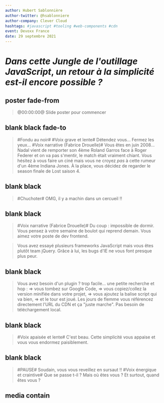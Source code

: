 ```yaml
---
author: Hubert Sablonnière
author-twitter: @hsablonniere
author-company: Clever Cloud
hashtags: #javascript #tooling #web-components #cdn
event: Devoxx France
date: 29 septembre 2021
---
```


<script type="module" src="https://components.clever-cloud.com/load.js?version=7.1.0&lang=en&components=cc-input-text"></script>

# _Dans cette_ *Jungle de  l'outillage JavaScript*, _un retour à la simplicité est-il encore possible ?_

## poster fade-from
> @00:00:00@
> Slide poster pour commencer

## blank black fade-to
> #Fondu au noir#
> #Voix grave et lente#
> Détendez vous...
> Fermez les yeux...
> #Voix narrative (Fabrice Drouelle)#
> Vous êtes en juin 2008...
> Nadal vient de remporter son 4ème Roland Garros face à Roger Federer et on va pas s'mentir, le match était vraiment chiant.
> Vous hésitez à vous faire un ciné mais vous ne croyez *pas* à cette rumeur d'un 4ème Indiana Jones.
> À la place, vous décidez de regarder le season finale de Lost saison 4.

## blank black
> #Chuchoter#
> OMG, il y a machin dans un cercueil !!

## blank black 
> #Voix narrative (Fabrice Drouelle)#
> Du coup : impossible de dormir.
> Vous pensez à votre semaine de boulot qui reprend demain.
> Vous aimez votre poste de dev frontend.
<!-- > Vous aimez votre poste de dev frontend mais, -->
<!-- > #Voix grave, lente et rassurante# -->
<!-- https://www.w3counter.com/globalstats.php?year=2008&month=6 -->
<!-- > vous pestez souvent contre IE 6 et 7, et leurs 63% de part de marché. -->
<!-- > Le plus souvent, vous bosser avec Firefox et son légendaire add-on : Firebug. -->
<!-- > Ils ont quand même réussi à monter à 30 pourcents chez Mozilla. -->
<!-- > Pendant ce temps là, Safari et Opera se partage les miettes avec quelques pourcents chacun. -->
<!-- Dojo 2005, Prototype 2005, Mootools 2007 -->
<!-- https://jquery.org/history/ -->
<!-- > On en est à la version 1.2.6 (mai 2008). -->
<!-- > Côté framework JavaScript, vous avez testé Mootools et Prototype mais depuis quelques temps, vous êtes plutôt team jQuery. -->
> Vous avez essayé plusieurs frameworks JavaScript mais vous êtes plutôt team jQuery.
> Grâce à lui, les bugs d'IE ne vous font presque plus peur.

## blank black
> Vous avez besoin d'un plugin ? trop facile...
> une petite recherche et hop :
> => vous tombez sur Google Code,
> => vous copiez/collez la version minifiée dans votre projet,
> => vous ajoutez la balise script qui va bien,
> => et le tour est joué.
> Les jours de flemme vous référencez directement l'URL du CDN et ça "juste marche".
> Pas besoin de téléchargement local.

## blank black
> #Voix apaisée et lente#
> C'est beau.
> Cette simplicité vous appaise et vous vous endormez paisiblement.

## blank black
> #PAUSE#
> Soudain, vous vous reveillez en sursaut !!
> #Voix énergique et craintive#
> Que se passe t-il ?
> Mais où êtes vous ?
> Et surtout, quand êtes vous ?

## media contain
<!-- music predator ?? https://www.youtube.com/watch?v=oXnAxydhZ8M -->
<audio src="src/music/horn.ogg">
<img src="src/img/calendar-2021.jpg">
> #Voix grave et diabolique#
> Vous venez de débarquer en 2021 où le chaos s'est installé :

## media
<img src="src/img/nadal.jpg">
> #Voix rapide#
> Nadal a perdu 4 fois Roland Garros.

## media
<img src="src/img/lost-02.jpg">
> La fin de Lost était nulle.

## media
<img src="src/img/indiana-02.webp">
> Il y a des rumeurs d'un 5ème Indiana Jones pour 2022
> #Voix Costello Lopez#
> n'im-por-te quoi là.
> #Voix rapide#
> Et pour coroner le tout, depuis qu'un mec a...

<!-- ## todo
brexit
> Le Royaume Uni est sorti de l'UE. -->

<!-- ## todo
comparatif fusées
> On continue à dérégler le climat mais pendant ce temps là, on a des milliardaires qui font un concours de "fusée". -->

## media
<img src="src/img/pangolin.jpg">
> ...bouffé un pangolin à l'autre bout de la planète,

## media
<img src="src/img/antenna.jpg">
> on a tous la 5G et on voit...

## media
<img src="src/img/qrcode.jpg">
> ...des QR code partout.
> #Pause#
> Ouais je sais, c'est dingue mais vous pouvez me croire, j'ai fait mes propres recherches.
> #Clin d'oeil#
> Côté dev frontend, le monde est devenu fou :

<!-- ## todo
Chrome 63%
> Google a sorti un navigateur et domine le marché avec 63%. -->

<!-- ## todo
Microsoft Edge
> Microsoft a abandonné IE pour créer Edge, un navigateur basé sur celui de Google. -->

<!-- ## todo
iPhone = SMIC => Safari 18%
> Apple impose le moteur de Safari sur tous ses iMachins, du coup, ils sont montés à 18% (ah oui, l'iPhone coûte un SMIC maintenant). -->

<!-- ## todo
Firefox 5%
> En pendant ce temps là, notre petit panda roux adoré est tombé sous la barre des 5%.
> C'est tellement triste, mais attends il y a pire : -->

## media white
<img src="src/img/rip-jquery.svg">
> #Voix sidérée#
> jQuery c'est devenu has been, genre has been de ouf.
> Maintenant, le framework à la mode,

## media
<img src="src/img/party-react.png">
> c'est React et tout le monde fait des Single Page Application.
> Du coup, fini la simplicité de l'ère jQuery.
> Noooooonnnn... maintenant, pour ajouter une dépendance et l'utiliser...

## image-grid
<img src="src/img/logo-closure.svg">
<img src="src/img/logo-nodejs.svg">
<img src="src/img/logo-npm.svg">
<img src="src/img/logo-browserify.svg">
<img src="src/img/logo-bower.svg">
<img src="src/img/logo-brunch.svg">
<img src="src/img/logo-grunt.svg">
<img src="src/img/logo-gulp.svg">
<img src="src/img/logo-broccoli.svg">
<img src="src/img/logo-webpack.svg">
<img src="src/img/logo-traceur.svg">
<img src="src/img/logo-typescript.svg">
<img src="src/img/logo-babel.svg">
<img src="src/img/logo-terser.svg">
<img src="src/img/logo-rollup.svg">
<img src="src/img/logo-parcel.svg">
<img src="src/img/logo-swc.svg">
<img src="src/img/logo-esbuild.svg">
<img src="src/img/logo-snowpack.svg">
<img src="src/img/logo-vitejs.svg">
<img src="src/img/logo-rome.svg">
> ...il te faut Node.js, npm, un task runner, un bundler, un transpiler, un minifier...
<!-- , un linter, un formatter... -->
> En vrai, faut un bac+17 pour s'y r'trouver dans tous ces outils JavaScript.
> #Ralentir#
> C'est devenu la jungle et j'crois vraiment qu'le moment est venu de faire le point sur la question.

## poster
> @00:02:30@
> #Voix normale et heureuse#
> Bonjour à *toutes* et à tous !
> J'm'appelle Hubert Sablonnière,
> J'suis développeur Web chez *Clever Cloud* et aujourd'hui, j'ai envie de vous parler de jungle et d'outils JavaScript.
> #Pause#
> On va d'abord revenir sur certains concepts et termes inventés _ou_ popularisés par ces outils.
> D'ailleurs, on va se concentrer sur l'ajout de dépendances et le build, sinon on en a pour la s'maine.
> Ensuite, on verra au travers d'un retour d'expérience, si c'est possible de revenir à un système plus simple...
> comment... ?
> et qu'est ce que ça implique ?
> #Pause#
> Allez, c'est parti, on commence tout de suite par un...

<!--
Cette section sert à expliquer des termes.
Il s'agit de techniques et fonctionnalités proposées par les outils de build/bundler/transpiler...
L'idée est de (ré)expliquer leur fonctionnement et leur but/utilité finale.
En soit, c'est une information intéressante.
De plus, ça resservira dans la deuxième partie.
-->
## section
Guide de survie
> @00:03:10@
> ...petit guide de termes à connaitre pour survivre en milieu outils JavaScript.
> Dans les années 2000, quand on voulait améliorer les performances d'une page Web qui charge du JS, on faisait appel à la...

<!-- Pour chaque terme, on va le mettre en contexte et énoncer ce qui a amené le besoin d'une telle fonctionnalité -->
<!-- terme animé -->
<!-- terme + schema (progressif) : L'IDÉE => on explique ce que ça fait -->
<!-- terme + impact en text : LE BUT => on explique à quoi ça sert -->
<!-- terme + logos : on explique qui a amené le concept et quand -->

## definition animation
Minification
> ...minification.

## definition
Minification
<img src="/src/img/definition-minification-01.svg">
> *L'IDÉE :* on prend un fichier JS,

## definition
Minification
<img src="/src/img/definition-minification-02.svg">
> on enlève les espaces, les commentaires... bref,
> tout ce qu'on peut pour que ça continue à fonctionner pareil,
> mais avec moins de code.
> #Pause#
> C'est une sorte de compression avec perte de données.

## definition logo
Minification
<img src="/src/img/sign-limit-code.svg">
> *LE BUT :* reduire la quantité de code que le navigateur va : charger, parser et exécuter.

## definition
Minification
* Moins de code
* _(charger + parser + exécuter)_
> #Pause#
> C'est pas nouveau du tout hein.

<!-- https://www.fusioncharts.com/blog/5-excellent-javascript-minification-tools-to-improve-your-code-performance/ -->
## definition
Minification (regex)
* 2001: JSMin <img src="">
* 2004: Packer <img src="">
> Les moins jeunes se souviendront des précurseurs basés sur des regexs.
> C'est à partir de 2007, qu'on a vu apparaître...

## definition
Minification (parseur)
* 2007: ShrinkSafe <img src="src/img/logo-dojo.svg">
* 2007: YUI<br>compressor <img src="src/img/logo-yui.png">
* 2009: Closure<br>compiler <img src="src/img/logo-closure.svg">
* 2011: Uglify <img>
> ...des outils plus avancés qui parse le code pour le minifier.
> Avant l'arrivée de Node.js en 2009, ces outils étaient souvent codés en Java et utilisaient Rhino comme parseur.
> C'est eux qui on amené...

## definition
Minification
* _"mangling"_ de noms de variable
* &nbsp;
> ...le mangling de noms variables,
> ou encore de...

## definition
Minification
* _"mangling"_ de noms de variable
* élimination de code mort
 <!-- (DCE) -->
> ...l'élimination de code mort.
> Aujourd'hui, les outils modernes...

## definition
Minification
* 2018: Terser (JS) <img src="src/img/logo-terser.svg">
* 2019: swc (Rust) <img src="src/img/logo-swc.svg">
* 2020: esbuild (go) <img src="src/img/logo-esbuild.svg">
> ...sont devenus hyper puissants et rapides, surtout les p'tits nouveaux codés en Rust et en go.
<!-- > D'ailleurs si on prend le jQuery de juin 2008 minifié avec Packer, il fait 54 kilo. -->
<!-- > alors que si on le passe dans terser, il fait 45 kilo. -->

<!-- ## todo
TERSER:
It's not well known, but whitespace removal and symbol mangling accounts for 95% of the size reduction in minified code for most JavaScript - not elaborate code transforms. One can simply disable compress to speed up Terser builds by 3 to 4 times. -->

<!-- curl -s https://code.jquery.com/jquery-1.2.6.min.js | human-size -->
<!-- curl -s https://code.jquery.com/jquery-1.2.6.min.js | terser --compress --mangle | human-size -->
<!-- curl -s https://code.jquery.com/jquery-3.6.0.min.js | human-size -->
<!-- curl -s https://code.jquery.com/jquery-3.6.0.min.js | terser --compress --mangle | human-size -->

## blank white
> Pour des raisons de confort de dev, on a commencé à séparer nos fichiers.
> Tant qu'on les chargeait dans le bon ordre,
> en gros tant qu'on mettait jQuery d'abord et les plugins jQuery ensuite etc, ça se passait bien.
> Du coup, pour pas déteriorer les perfs et l'expérience utilisateur, on a commencé à faire de la...

## definition animation
Concaténation
> ...Concaténation.

## definition
Concaténation
<img src="/src/img/definition-concatenation-01.svg">
> *L'IDÉE :* on prend plusieurs fichiers et...

## definition
Concaténation
<img src="/src/img/definition-concatenation-02.svg">
> ...on les assemble en un seul fichier en respectant l'ordre.

## definition logo
Concaténation
<img src="/src/img/sign-limit-request.svg">
> *LE BUT :* reduire le nombre de requêtes HTTP.
> Avec HTTP 1.1, un navigateur ne peut pas faire + de 6/8 requêtes en parallèle vers le même site.
> Pour automatiser ça, on a commencé à dégainer des...

<!-- ## definition
Concaténation
* Moins de requêtes HTTP -->

## definition
Task runners / Pipeline
* 2011/2012: Brunch <img src="src/img/logo-brunch.svg">
* 2012: Grunt <img src="src/img/logo-grunt.svg">
* 2013: Gulp <img src="src/img/logo-gulp.svg">
* 2014: Broccoli <img src="src/img/logo-broccoli.svg">
> ...task runners et autres outils orientés pipeline.
> J'ai envie de dire, c'était le bon vieux temps, mais je bosse encore sur une app qui utilise grunt donc bon.

## blank white
> Respecter l'ordre des fichiers, c'était un peu fragile du coup,
> on a commencé utiliser des systèmes de modules pour expliciter les dépendances.
<!-- > Le module A a besoin de module B qui lui a besoin de module C. -->
> C'est là qu'on est passé au niveau supérieur de la concaténation...

## definition animation
Bundling
> ...le bundling.

## definition
Bundling
<img src="/src/img/definition-bundling-01.svg">
> *L'IDÉE :* on prend un fichier source, on analyse les dépendances et...

## definition
Bundling
<img src="/src/img/definition-bundling-02.svg">
> ...on les assemble dans le bon ordre, dans un seul fichier (et avec un peu de glue pour que ça continue à fonctionner).
> C'est une sorte de concaténation ++ qui connait le système de modules et qui se base sur le graphe de dépendances.
> Ce graphe se limite pas à JavaScript, certains outils sont capables d'analyser les dépendances entres des fichiers HTML, des CSS, des images, des polices, etc.

## definition logo
Concaténation
<img src="/src/img/sign-limit-request.svg">
> *LE BUT :* toujours réduire le nombre de requêtes HTTP.

<!-- ## definition
Bundling
* Moins de requêtes HTTP -->
<!-- logo cjs/esm https://github.com/wessberg/cjstoesm -->

<!-- https://github.com/google/closure-compiler/blob/7ff6e25843097791416d1544c88dc8711f6be64a/src/com/google/javascript/jscomp/deps/DepsGenerator.java -->
## definition
Bundling (précurseurs)
* 2009: Closure<br>compiler <img src="src/img/logo-closure.svg">
* 2010: Builder<br>(Dojo Toolkit) <img src="src/img/logo-dojo.svg">
* 2010: r.js<br>(requirejs) <img src="src/img/logo-requirejs.svg">
* 2011: Browserify <img src="src/img/logo-browserify.svg">
> Au début on faisait du bundling avec des systèmes de modules customs,
> puis on est passé sur AMD,
> et ensuite une bonne partie de la communauté a opté pour le système CommonJS (polularisé par Node.js).
> C'est avec l'arrivée de...

## definition
Bundling
* 2014: Webpack <img src="src/img/logo-webpack.svg">
* 2015: Rollup <img src="src/img/logo-rollup.svg">
* 2018: Parcel <img src="src/img/logo-parcel.svg">
> ...Webpack et ses amis qu'on a commencé à avoir du support pour les modules ECMAScript.
> Webpack est clairement le plus utilisé mais réputé pour être le plus relou à configurer,
> Rollup est le seul qui sait exporter du format ESM, ECMAScript module,
> et Parcel se vante d'être zéro config.

<!-- TODO peut-être à la fin -->
## media
https://bundlers.tooling.report/
<img src="src/img/screenshot-bundlers-tooling-report.jpg" screenshot-url="https://bundlers.tooling.report/#overview">
> Si vous voulez en savoir plus sur ces outils, les équipes devrel de Google on fait un site comparatif avec des tableaux de qui sait faire quoi.

> Comme pour la minification...

## definition
Bundling (nouvelle génération)
* 2020: esbuild (go) <img src="src/img/logo-esbuild.svg">
* 2020: Spack (Rust) <img src="src/img/logo-swc.svg">
* 2020/2021: Rome (JS/rust) <img src="src/img/logo-rome.svg">
> ...on retrouve les petits nouveaux codés en go ou en Rust et qui envoient du lourd au niveau perfs.

## media top
<img src="src/img/screenshot-esbuild.jpg" screenshot-url="https://esbuild.github.io/">
> Quand je dis lourd, c'est du très lourd.
> C'est un benchmark hein, mais esbuild est 100 fois plus rapide pour minifier et bundler.
<!-- > C'est tellement performant qu'on a vu arriver l'année dernière... -->

<!-- TODO cette partie, ça va pas -->
<!-- ## definition
Serveurs de dev
* 2020: WDS <img src="src/img/logo-modernweb.svg">
* 01/2020: Snowpack <img src="src/img/logo-snowpack.svg">
* 04/2020: Vite <img src="src/img/logo-vitejs.svg">
> Des outils qui utilisent esbuild sous le capot pour proposer une expérience de dev ultra performante,
> et Rollup pour le build de prod un peu plus complexe. -->

## blank white
> Quand la concurrence des outils c'est intensifié (surtout avec l'arrivée de Rollup),
> on a vu apparaitre des nouvelles techniques lié au bundling comme...

## definition animation
Scope hoisting
> ...le scope hoisting.
> *L'IDÉE :* simplifier la glue et l'isolation qui est nécessaire autour de chaque module dans le bundle final.

## definition
Scope hoisting
```js
// lib.js
export function add (a, b) {
  return a + b;
}
```
```js invisible
// index.js
import { add } from './lib.js';
console.log(add(1, 2));
console.log(add(2, 3));
```
> Si j'ai un fichier lib avec une fonction add

## definition
Scope hoisting
```js
// lib.js
export function add (a, b) {
  return a + b;
}
```
```js
// index.js
import { add } from './lib.js';
console.log(add(1, 2));
console.log(add(2, 3));
```
> et un fichier index qui l'importe pour l'utiliser.
> Ça fait 2 modules.

## definition
Scope hoisting
```js small
// bundle.js - Webpack 4 SANS import hoisting
!function(e){var t={};function n(r){if(t[r])return t[r].exports;var o=t[r]={i:r,l:!1,exports:{}};return e[r].call(o.exports,o,o.exports,n),o.l=!0,o.exports}n.m=e,n.c=t,n.d=function(e,t,r){n.o(e,t)||Object.defineProperty(e,t,{enumerable:!0,get:r})},n.r=function(e){"undefined"!=typeof Symbol&&Symbol.toStringTag&&Object.defineProperty(e,Symbol.toStringTag,{value:"Module"}),Object.defineProperty(e,"__esModule",{value:!0})},n.t=function(e,t){if(1&t&&(e=n(e)),8&t)return e;if(4&t&&"object"==typeof e&&e&&e.__esModule)return e;var r=Object.create(null);if(n.r(r),Object.defineProperty(r,"default",{enumerable:!0,value:e}),2&t&&"string"!=typeof e)for(var o in e)n.d(r,o,function(t){return e[t]}.bind(null,o));return r},n.n=function(e){var t=e&&e.__esModule?function(){return e.default}:function(){return e};return n.d(t,"a",t),t},n.o=function(e,t){return Object.prototype.hasOwnProperty.call(e,t)},n.p="",n(n.s=1)}([
  // lib.js
  function(e,t,n){"use strict";function r(e,t){return e+t}n.d(t,"a",(function(){return r}))},
  // index.js
  function(e,t,n){"use strict";n.r(t);var r=n(0);console.log(Object(r.a)(1,2)),console.log(Object(r.a)(2,3))}
]);
```
> Sans import hoisting, Webpack 4 va produire ce genre de truc.
> Une bonne grosse glue au début et ensuite les 2 modules, emballé dans des fonctions.

## definition
Scope hoisting
```js small
// bundle.js - Webpack 4 AVEC import hoisting
!function(e){var t={};function n(r){if(t[r])return t[r].exports;var o=t[r]={i:r,l:!1,exports:{}};return e[r].call(o.exports,o,o.exports,n),o.l=!0,o.exports}n.m=e,n.c=t,n.d=function(e,t,r){n.o(e,t)||Object.defineProperty(e,t,{enumerable:!0,get:r})},n.r=function(e){"undefined"!=typeof Symbol&&Symbol.toStringTag&&Object.defineProperty(e,Symbol.toStringTag,{value:"Module"}),Object.defineProperty(e,"__esModule",{value:!0})},n.t=function(e,t){if(1&t&&(e=n(e)),8&t)return e;if(4&t&&"object"==typeof e&&e&&e.__esModule)return e;var r=Object.create(null);if(n.r(r),Object.defineProperty(r,"default",{enumerable:!0,value:e}),2&t&&"string"!=typeof e)for(var o in e)n.d(r,o,function(t){return e[t]}.bind(null,o));return r},n.n=function(e){var t=e&&e.__esModule?function(){return e.default}:function(){return e};return n.d(t,"a",t),t},n.o=function(e,t){return Object.prototype.hasOwnProperty.call(e,t)},n.p="",n(n.s=0)}([
  
  
  // index.js + lib.js
  function(e,t,n){"use strict";function r(e,t){return e+t}n.r(t),console.log(r(1,2)),console.log(r(2,3))}
]);
```
> Si on active le scope hoisting, on va venir hisser la fonction add dans le même scope que le fichier index.
> Dans cet exemple, ça change pas de ouf avec la glue de Webpack mais...

## definition
Scope hoisting
```js
// bundle.js - Rollup
(function () {
  'use strict';
  function add (a, b) {
    return a + b;
  }
  console.log(add(1, 2));
  console.log(add(2, 3));
})();
```
> Rollup (ou Webpack 5) par exemple sont capables de le faire avec quasi aucun code superflu.

## definition logo
Scope hoisting
<img src="/src/img/sign-limit-code.svg">
> *LE BUT :* reduire à quantité de code que le navigateur doit : charger, parser et exécuter.
> On continue sur les techniques de bundling avec...

## definition animation
Tree shaking
<!-- il faut une vidéo de moi qui secoue un arbre -->
> ...le tree shaking.

## definition
Tree shaking
<img src="/src/img/definition-tree-shaking-01.svg">
> *L'IDÉE :* on prend un fichier source, on analyse ses dépendances et surtout on analyse précisémment ce qu'il importe des dépendances qu'il utilise

## definition
Tree shaking
<img src="/src/img/definition-tree-shaking-02.svg">
> pour ne garder que ces parties là dans le bundle final.

## definition logo
Tree shaking
<img src="/src/img/sign-limit-code.svg">
> *LE BUT :* reduire à quantité de code que le navigateur doit : charger, parser et exécuter.
> Autre technique que je trouve assez cool qui est très liée aux SPA et au routing côté client, c'est...

## definition animation
Code splitting
> ...le code splitting.

## definition
Code splitting
<img src="/src/img/definition-code-splitting-a-00.svg">
> En fait, sans code splitting, quand vous bundle une app, on se retrouver avec tout le code dans un seul bundle.
> *L'IDÉE :* ne plus produire un seule gros bundle avec le code de toute l'application,

## definition
Code splitting
<img src="/src/img/definition-code-splitting-a-01.svg">
> en se servant des imports dynamique pour...

## definition
Code splitting
<img src="/src/img/definition-code-splitting-a-02.svg">
> ...faire plusieurs plus petits fichiers.
> Du coup, on se retrouve avec un point d'entrée qui contient la logique de routage et qui va charger le bon module en fonction de l'URL.

## definition
Code splitting
<img src="/src/img/definition-code-splitting-b.svg">
> Si jamais un module est utilisé par plusieurs pages, il est mis à part dans un "chunk".

<!-- ## definition
Code splitting
* Moins de code au premier chargement
* &nbsp;

## definition
Code splitting
* Moins de code au premier chargement
* Meilleure utilisation du cache -->

## definition logo
Code splitting
<img src="/src/img/sign-limit-code.svg">
> *LE BUT :* reduire à quantité de code que le navigateur doit : charger, parser et exécuter pour afficher une page,

## definition logo
Code splitting
<img src="/src/img/sign-obligation-cache.svg">
> et se reposer sur le cache pour les morceaux qu'il a déjà.
> On termin avec une dernière technique de bundling...

## definition animation
Import hoisting
> ...l'import hoisting.

## definition
Import hoisting
```js
// one.js
export function one () { return 1; }
```
```js invisible
// two.js
import { one } from './one.js';
export function two () { return one() + 2; }
```
```js invisible
// index.js
import { two } from './two.js';
console.log(two());
```
> Si on a un fichier one,

## definition
Import hoisting
```js
// one.js
export function one () { return 1; }
```
```js
// two.js
import { one } from './one.js';
export function two () { return one() + 2; }
```
```js invisible
// index.js
import { two } from './two.js';
console.log(two());
```
> et un fichier two qui import one,

## definition
Import hoisting
```js
// one.js
export function one () { return 1; }
```
```js
// two.js
import { one } from './one.js';
export function two () { return one() + 2; }
```
```js
// index.js
import { two } from './two.js';
console.log(two());
```
> et un fichier principal qui import two.
> Si à la fin du bundling, ces 3 fichiers restes séparés.
> Le navigateur, va charger index, puis two, puis one.

## code
```js
// index.js
import './one.js';
import { two } from './two.js';
console.log(two());
```
> *L'IDÉE :* c'est de remonter l'import vers one vers le haut.

<!-- ## definition
Import hoisting
* Réduire effet escalier -->

## definition logo
Import hoisting
<img src="/src/img/sign-danger-stairs.svg">
> *LE BUT :* Réduire l'effet escalier et déclencher les requêtes plus tôt.

## blank white
> Dernière technique qui va se baser sur le graphe de dépendances...

## definition animation
Content hashing
> ...le content hashing.

## definition
Content hashing
<img src="/src/img/definition-content-hashing-01.svg">
> *L'IDÉE :* on prend le contenu de chaque fichier,
> On a aussi appelé ça du revving à l'époque de grunt/gulp.

## definition
Content hashing
<img src="/src/img/definition-content-hashing-02.svg">
> on calcule un hash et on l'ajoute dans le nom du fichier.

## definition
Content hashing
<img src="/src/img/definition-content-hashing-03.svg">
> Si le contenu du fichier change,

## definition
Content hashing
<img src="/src/img/definition-content-hashing-04.svg">
> Le nom du fichier change.

<!-- ## definition
Content hashing
* Meilleure utilisation du cache
* &nbsp;

## definition
Content hashing
* Meilleure utilisation du cache
* _(navigateur, proxy, CDN...)_ -->

## definition logo
Content hashing
<img src="/src/img/sign-obligation-cache.svg">
> *LE BUT :* Pousser les caches à considérer les fichiers comme immutables
> Si un navigateur ou un proxy cache voit passer un fichier, il peut théoriquement que tel nom correspondra toujours à tel contenu.
> Ici on vient améliorer l'expérience des visites répétées.

## blank white
> Il reste 2 points que je veux évoquer qui contrairement à ce qu'on a vu depuis le début n'ont pas vraiment d'impact sur les perfs de l'utilisateur final.

## definition animation
Module resolution
> ...la résolution de module.

## definition
Module resolution
```js
// "bare import specifier" :
import { createStore } from 'redux';
```
```js invisible
// import relatif :
import { createStore } from '../node_modules/redux/lib/redux.js';
```
> *L'IDÉE :* transformer ce qu'on appelle un `bare import specifier`, un import tout nu avec juste le nom npm,

## definition
Module resolution
```js
// "bare import specifier" :
import { createStore } from 'redux';
```
```js
// import relatif :
import { createStore } from '../node_modules/redux/lib/redux.js';
```
> en un chemin relatif qui pointe vers un vrai fichier.
> *LE BUT :* référencer directement une dépendance sans se soucier de savoir où la trouver.
> Le plus compliqué que ça en a l'air.
> Un navigateur sait faire une requête vers une URL absolue ou relative mais pas vers un simple nom de packet npm.

## definition
Module resolution
* Faciliter la vie des devs

<!-- confort du dev -->
## definition animation
Transpiling

## definition
Transpiling
* Langage (JSX, TS...)
* &nbsp;
> *L'IDÉE :* transformer du code qui n'est pas du JavaScript en JavaScript

## definition
Transpiling
* Langage (JSX, TS...)
* Syntaxes/fonctionnalités JS _"moderne"_
> ou encore transformer du code moderne en code plus ancien.

## definition
Transpiling
* Faciliter la vie des devs
> *LE BUT :* utiliser des langages alternatifs ou des fonctionnalités modernes du languages.

## definition
Transpiling
* 2009: CoffeeScript <img src="src/img/logo-coffeescript.svg">
* 2014: Traceur <img src="src/img/logo-traceur.svg">
* 2014: TypeScript <img src="src/img/logo-typescript.svg">
* 2014: Babel<br>(6-to-5) <img src="src/img/logo-babel.svg">

## definition fade-from
Transpiling (nouvelle génération)
* 2020: esbuild (go) <img src="src/img/logo-esbuild.svg">
* 2020: SWC (Rust) <img src="src/img/logo-swc.svg">
* 2020/2021: Rome (JS/Rust) <img src="src/img/logo-rome.svg">

<!-- recap -->
<!-- ## todo fade-from
* Pour l'utilisateur
  * moins de code
    * minification
    * scope hoisting
    * tree shaking
    * code splitting
  * moins de requêtes
    * concatenation
    * bundling
  * meilleur cache
    * content hashing
    * code splitting
  * moins d'escalier
    * import hoisting
* Pour le développeur
  * transpiling -->

<!-- 
Côté serveur
* Pour l'utilisateur
  * moins de requêtes
  * moins de code
    * compression
  * meilleur cache
    * header de cache
  * moins d'escalier
    * domain sharding
    * HTTP/2 pipelining
    * preload
    * HTTP/2 push
 -->

<!--
Cette section sert à :
* OUI, c'était mieux avant
  * les outils sont trop compliqués
  * les frameworks font gagner du temps mais vérouillent
  * du coup, on s'enferme dans le Node.js+npm+Webpack
  * Quand tu fais des WC, c'est pour tout les devs Web,
  * On peut pas imposer Node.js+npm+Webpack à tout le monde
* NON, c'était PAS mieux avant
  * Ces outils apportent des vraies améliorations de perf pour les utilisateurs
* Ça dépend, est-ce que c'est possible d'avoir les avantages sans les inconvénients ?
  * L'accesibilité et la simplicité de la balise CDN
  * Les performances des outils configurés aux max
-->
## blank black fade-to
> @00:14:00@
> #Pause#
> #Gestes des mains de la tête qui explose#
> J'sais pas vous mais quand j'vois tous ces outils et ces termes, j'ai une p'tite voix d'boomer dans ma tête qui fait :
> #Voix de p'tit vieux#
> Oh bah franchement...

## section
C'était mieux avant
> ...c'était mieux avant.
> #Malaise, voix gênée#
> Euuuuuuh......
> Faut fait attention à la nostalgie, c'est comme l'alcool, ça peut faire dire pas mal de bêtises quand même.
> Du coup, on va tenter de rester sérieux et on va se...

## text
🤔
> ...poser objectivement la question.
> #Pause#
> D'un côté, quand j'vois cette complexité...

## text
👍
<!-- 👍 Oui -->
> ...j'ai envie de répondre oui.
> On ne compte plus les...

## media
<img src="src/img/screenshot-medium-js-fatigue.jpg" screenshot-url="https://medium.com/@ericclemmons/javascript-fatigue-48d4011b6fc4">
> ...articles qui parlent de JavaScript fatigue et qui décrivent souvent la même réalité.
> Il y a beaucoup d'outils et certains font plus ou moins la même chose, du coup...

## text
😕 Choix difficiles
> ...les choix sont difficiles.
> Niveau compatibilité, c'est pas évident de les brancher entre eux, du coup...

## text
🤬 MàJ compliquées
> ...les mises à jour sont compliquées.
> Heureusement,

## definition
* : Angular <img src="src/img/logo-angular.svg">
* : Ember <img src="src/img/logo-ember.svg">
* : React <img src="src/img/logo-react.svg">
* : Svelte <img src="src/img/logo-svelte.svg">
* : Vue <img src="src/img/logo-vue.svg">
> les frameworks JS proposent leur propre ligne de commande ou des générateurs de projets pre-configurés.
> C'est bien hein.
> C'est d'ailleurs pour ça qu'on choisit un framework, pour qu'il fasse des choix à notre place et...

## text
⏱️ Gagner du temps
> ...gagner du temps.
> Par contre, comme avec n'importe quelle couche d'abstraction, on accepte...

## text
🔐 Abandonner le contrôle
> ...d'abandonner le contrôle de la chaîne de build.
> Ça implique...

## text
🔒 Couplage code/outils fort
> un couplage fort entre notre code et les outils.
> À tel point qu'aujourd'hui, plusieurs de ces frameworks ne peuvent pas être utilisés sans la suite d'outils qui va avec.
> (Le premier qui me dit, bah si tu peux faire du React sans JSX)
<!-- > D'ailleurs, si on regarde les dépendances proposées par les communautés respectives de ces frameworks (plugins, composants...), -->
<!-- > la quasi totalité des projets ne proposent qu'une seule méthode d'installation : `npm install` + bundler. -->
<!-- détailler la méthode d'installation -->

## blank white
> Au fur et à mesure des années, je me suis habitué aux règles de cette bulle JavaScript.
> Du coup, quand on a commencé notre bibliothèque de composants chez Clever,
> la solution évidente, c'était :
> "Tu veux utiliser nos composants ?"

## definition
* : Node.js <img src="src/img/logo-nodejs.svg">
* : npm <img src="src/img/logo-npm.svg">
* : Webpack <img src="src/img/logo-webpack.svg">
> Bah t'installe Node.js,
> Tu fais un npm install,
> et après tu te débrouilles avec ton bundler.

## definition
* : Web Components <img src="src/img/logo-webcomponents.svg">
> La détail important, c'est qu'on a fait le choix d'exposer des Web Components.
> Un standard du Web qui permet de dire :

## code
```js
class MyComponent extends HTMLElement {
  // ...
}
```
```js invisible
customElements.define('my-component', MyComponent);
```
```html invisible
<my-component></my-component>
```
> je définis le comportement de mon composant dans une classe,

## code
```js dim
class MyComponent extends HTMLElement {
  // ...
}
```
```js
customElements.define('my-component', MyComponent);
```
```html invisible
<my-component></my-component>
```
> J'associe cette classe à un nom de balise HTML spécifique,

## code
```js dim
class MyComponent extends HTMLElement {
  // ...
}
```
```js dim
customElements.define('my-component', MyComponent);
```
```html
<my-component foo="something">Hello</my-component>
```
> et du coup, mes utilisateurs peuvent l'utiliser comme n'importe quelle autre balise.

<!-- ## definition
* 2016: Chrome <img src="src/img/logo-chrome.svg">
* 2017: Safari <img src="src/img/logo-safari.svg">
* 2018: Firefox <img src="src/img/logo-firefox.svg"> -->
> Ça marche dans tous les navigateurs modernes,
<!-- https://caniuse.com/template -->

<!-- ## definition
* : Angular <img src="src/img/logo-angular.svg">
* : Ember <img src="src/img/logo-ember.svg">
* : React <img src="src/img/logo-react.svg">
* : Svelte <img src="src/img/logo-svelte.svg">
* : Vue <img src="src/img/logo-vue.svg"> -->
> avec tous les frameworks,

<!-- ## media
<img src="src/img/screenshot-custom-elements-everywhere-angular.jpg" screenshot-url="https://custom-elements-everywhere.com/#angular">

## media
<img src="src/img/screenshot-custom-elements-everywhere-vue.jpg" screenshot-url="https://custom-elements-everywhere.com/#vue">

## media
<img src="src/img/screenshot-custom-elements-everywhere-svelte.jpg" screenshot-url="https://custom-elements-everywhere.com/#svelte">

## media
<img src="src/img/screenshot-custom-elements-everywhere-react.jpg" screenshot-url="https://custom-elements-everywhere.com/#react"> -->
> (sauf avec React où il faut ajouter de la glue).

> Ça marche aussi avec des sites statiques écrit en Markdown,
> des sites multi pages codés en Java/PHP/Ruby qui font du templating côté serveur.
<!-- ça marche même dans des slides HTML -->

## text
😍 Web Components partout !
> Bref, ça marche partout quoi.
> Du coup, c'est un peu culotté d'imposer cette...

<!-- ## text
🚽 WC partout ! -->

<!-- ## definition
* : Node.js <img src="src/img/logo-nodejs.svg">
* : npm <img src="src/img/logo-npm.svg">
* : Webpack <img src="src/img/logo-webpack.svg"> -->
> ...taxe "Node.js + npm + bundler" à des professionnels du Web dont le socle ne tourne pas autour de JavaScript.
<!-- > Il n'y a pas que le JavaScript dans la vie. (je répète) -->

## code
```html
<script src="https://code.jquery.com/jquery-1.2.6.min.js"></script>
```
> Donc oui, d'une certaines manière, c'était mieux avant quand on mettait juste une balise vers le CDN de jQuery.
<!-- > C'est d'ailleurs ce que font la majorité des bilbiothèques : moment, charts.js,  -->

## blank white
> De l'autre côté ... quand j'vois les gains de perf qu'apportent tous ces outils, j'ai envie de répondre...

## text
👎
<!-- 👎 Non -->
> ...non, c'était *pas* mieux avant.
<!-- jquery terser -->
> Ma bibliothèque de composants, c'est pas juste un seul fichier.
> Si une personne veut utiliser uniquement le composant `&lt;cc-input-text>`, en français,
> son bundler va appliquer toutes les techniques qu'on a évoqué pour produire le plus petit morceau de code possible et assurer les meilleurs perfs pour l'utilisateur.
> En mode CDN, je fais quoi ?
> J'ignore complètement le contexte dans lequel le composant va être utilisé.
> #Pause#
> Du coup, je vais être obligé de dire :
> "Tiens navigateur, charge moi ce méga fichier JS avec tous les composants, toutes leurs dépendances et toutes les langues. Amuse toi bien !".

## image-grid
<img src="/src/img/sign-limit-code.svg">
<img src="/src/img/sign-limit-request.svg">
<img src="/src/img/sign-obligation-cache.svg">
<img src="/src/img/sign-danger-stairs.svg">
> Les perfs vont être nulles.
> En plus, à chaque nouvelle version qui ajoute un composant, le bundle sera encore plus lourd.

## text
🤷‍♂️ Ça dépend <sup>TM</sup>
> En fait, elle est relou cette question.
> Nous ce qu'on veut savoir, c'est :
> est-ce que c'est possible de retrouver...

## text
🍕 Simplicité
> ...la simplicité du mode balise script vers un CDN,

## text
👨‍🍳 Performances
> mais avec les mêmes performances que si on avait utilisé un bundler et tous ces machins.
> C'est ce qu'on a essayé de faire chez Clever Cloud, petit retour d'expérience

<!--
Cette section sert à présenter ce qu'on a mis en place chez Clever :
* démarche de réflexion, contexte, choix...
* démarche d'analyse et de mesure
* conclusions
* DIY / PnP
-->
## section
> @00:18:30@
Retour à la simplicité...

## media logo
<img src="src/img/logo-clever-cloud.svg">
> contexte clever cloud

## text
🎉 On recrute !!

## media
<img src="src/img/screenshot-clever-components-github.jpg" screenshot-url="https://github.com/CleverCloud/clever-components">
> on a décidé de construite une bibliothèque de composants dans un projet à part
> en OSS sur GitHub
> pour dans un premier temps les utiliser nous dans notre console d'admin
> SPA legacy, jquery, lodash, bacon...
> et avec aussi pour but que nos clients et partenaires puissent les utiliser

## definition
* : JavaScript <img src="src/img/logo-javascript.svg">
* : Lit <img src="src/img/logo-lit.svg">
<!-- * : WDS <img src="src/img/logo-modernweb.svg">
* : Rollup <img src="src/img/logo-rollup.svg"> -->
> Composants codés en JS + Lit (LitElement) pour faire des WC

## media
<img src="src/img/screenshot-cc-storybook.png" browser-url="https://www.clever-cloud.com/doc/clever-components/?path=/story/%F0%9F%8F%A0-home-readme--page">
> On expose et on documente nos composants avec Storybook
> il est dispo publiquement si vous êtes curieux

## media
<img src="src/img/screenshot-cc-storybook-input-text.png" browser-url="https://www.clever-cloud.com/doc/clever-components/?path=/story/%F0%9F%A7%AC-atoms-cc-input-text--clipboard-and-secret">
> composants bas niveau (input text, button...)

## media
<img src="src/img/screenshot-cc-storybook-tile-requests.png" browser-url="https://www.clever-cloud.com/doc/clever-components/?path=/story/%F0%9F%9B%A0-overview-cc-tile-requests--default-story">
> composants métier, plus haut niveau (graph)

## media
<img src="src/img/screenshot-cc-storybook-logsmap.png" browser-url="https://www.clever-cloud.com/doc/clever-components/?path=/story/%F0%9F%9B%A0-maps-cc-logsmap--default-story">
> composants métier, plus haut niveau (la carte peut-être)

## blank white
> Quand on s'est lancé dans cette expérimentation pour mettre à dispo nos composants en mode CDN

## text
🧐 CDN existants ?
> on a regardé ce qui se faisait.
> en fait, j'ai passé bcp temps à dire que tout le monde faisait du Node.js + npm install + bundler
> clairement, dans le monde fermé des aficionados du JS et des SPA, c'est très vrai
> mais dès qu'on regarde des bibliothèques plus grand public :
> moment, leaflet, axios, lodash, d3...
> ils ont tous une doc d'install/usage via CDN
> la grosse différence, c'est que c'est principalement des projets qui se distribuent
> en un seul fichier et qui n'ont pas de dépendances

## media
<img src="src/img/screenshot-cdnjs.png" screenshot-url="https://cdnjs.com/libraries">
<!-- https://github.com/date-fns/date-fns/issues/1780 -->
<!-- https://github.com/cdnjs/packages/blob/master/packages/m/moment.js.json -->
> On va retrouver du CDNJS.
> Pour être sur CDNJS, il faut faire une PR par contre si vous avez pas un build avec un seul fichier, c'est mort.

## text
💾 646 kio (min)
> ts les composants en anglais
> curl -s https://cdn-demo-components.example-foo.com/custom-config-all-bundle-treeshake-english-min-js-html-css-svg/all-bundle.js | human-size

## text
🏋️‍♀️ 646 kio (min)

<!-- ## text
🏋️‍♀️ 185 kio (min+gzip)

## text
🏋️‍♀️ 151 kio (min+brotli) -->

## media
<img src="src/img/screenshot-jsdelivr.jpg" screenshot-url="https://www.jsdelivr.com/">
> JS delivr, c'est pas mal car ils proposent n'importe quel projet dispo sur npm
> minification automatique si nécessaire
> ils gèrent les images
> il gèrent le semver

## media
<img src="src/img/screenshot-jsdelivr-cc-file-list.jpg" screenshot-url="https://cdn.jsdelivr.net/npm/@clevercloud/components@7.2.0/dist/">
> on peut voir les fichiers en mode listing

## media
<img src="src/img/screenshot-jsdelivr-cc-input-text.jpg" screenshot-url="https://cdn.jsdelivr.net/npm/@clevercloud/components@7.2.0/dist/atoms/cc-input-text.js">
> pas de module resolving sur les import 'lit-element'

## media
<img src="src/img/screenshot-jsdelivr-esm-run.jpg" screenshot-url="https://www.jsdelivr.com/esm">
<!-- https://github.com/jsdelivr/jsdelivr/issues/18263 -->

## media
<img src="src/img/screenshot-jsdelivr-cc-input-text-esm.jpg" screenshot-url="https://cdn.jsdelivr.net/npm/@clevercloud/components@7.2.0/dist/atoms/cc-input-text.js/+esm">
> fin 2020 annonce d'un mode ESM
> module resolving
> aucun bundling

## media
<img src="src/img/screenshot-unpkg.jpg" screenshot-url="https://unpkg.com/">
> C'est pas nouveau
> gère les images
> module module ESM avec ?module
> tjs aucun bundling

## media
<img src="src/img/screenshot-jspm.jpg" screenshot-url="https://jspm.org/">
<!-- https://github.com/guybedford -->
> Guy Bedford fait des trucs autour de ça avec jspm
> C'est lui qui est derrière System JS
> C'est d'ailleurs Monsieur modules dans le monde de JS
> ne gère pas les images
> d'ailleurs ici, jspm va essayer de regrouper les fichiers en fonction du "exports" de votre package.json
> pas d'images

## media
<img src="src/img/screenshot-skypack.jpg" screenshot-url="https://www.skypack.dev/">
> auto polyfill

## media
<img src="src/img/screenshot-skypack-cc-components.jpg" screenshot-url="https://www.skypack.dev/view/@clevercloud/components">

## blank white
> mais ça fera pas le bundle comme je veux
> pas évident de tester, il faut republier à chaque fois
> les lib tierces seront tjs à part
> cascade assez lourde
> bcp de redirs
> je vais pas profiter de la minification (template, CSS)
> pas tjs de support d'image :-(

## text
😟 Domaine/origine tiers

## code
```html
<script type="module" src="??"></script>
```
> De plus, je vais pas pouvoir retrouver la simplicité de la mono balise...

## code
```html
<script type="module">                                                            


  
  
  
  
  
  
  
  
  
</script>
```
> un fichier par composant
> setup des langues

## code
```html
<script type="module">
  import * as fr from '@clevercloud/components@7.2.0/dist/translations/translations.fr.js';
  import { addTranslations, setLanguage } from '@clevercloud/components@7.2.0/dist/lib/i18n.js';
  
  
  
  
  
  
  
</script>
```

## code
```html
<script type="module">
  import * as fr from '@clevercloud/components@7.2.0/dist/translations/translations.fr.js';
  import { addTranslations, setLanguage } from '@clevercloud/components@7.2.0/dist/lib/i18n.js';
  
  import '@clevercloud/components@7.2.0/dist/atoms/cc-input-text.js';
  import '@clevercloud/components@7.2.0/dist/atoms/cc-toggle.js';
  import '@clevercloud/components@7.2.0/dist/overview/cc-title-requests.js';
  
  
  
</script>
```

## code
```html
<script type="module">
  import * as fr from '@clevercloud/components@7.2.0/dist/translations/translations.fr.js';
  import { addTranslations, setLanguage } from '@clevercloud/components@7.2.0/dist/lib/i18n.js';
  
  import '@clevercloud/components@7.2.0/dist/atoms/cc-input-text.js';
  import '@clevercloud/components@7.2.0/dist/atoms/cc-toggle.js';
  import '@clevercloud/components@7.2.0/dist/overview/cc-title-requests.js';
  
  addTranslations(fr.lang, fr.translations);
  setLanguage(fr.lang);
</script>
```

## text
😎 Créons notre propre smart CDN

## code
```html
<script src="https://example.com/" type="module"></script>
```
> notre cible

## code
```html
<script src="https://example.com/?components=cc-input-text" type="module"></script>
```

## code
```html
<script src="https://example.com/?components=cc-input-text,cc-toggle" type="module"></script>
```

## code
```html
<script src="https://example.com/?components=cc-input-text,cc-toggle&lang=fr" type="module"></script>
```

## code
```html
<script src="https://example.com/?components=cc-input-text,cc-toggle&lang=fr &version=7" type="module"></script>
```
> Pour ça, on peut faire un petit endpoint dynamique et l'héberger chez nous.
> et pour les fichiers, on peut très bien les mettre sur un...

## definition
* : Rollup <img src="src/img/logo-rollup.svg">

## text
🗃️ Object storage

## media
<img src="src/img/screenshot-cc-site-cellar.jpg" screenshot-url="https://www.clever-cloud.com/en/cellar-s3-hosting">
> ...object storage
> et mettre un CDN devant

## media
<img src="src/img/screenshot-demo-components-example-foo-simple.jpg" screenshot-url="https://demo-components.example-foo.com/custom-config-dedicated-bundle-treeshake-english-min-js-html-css-svg/simple.html">
> on a préparé plusieurs pages types pour faire des tests

## media
<img src="src/img/screenshot-demo-components-example-foo-multiple-one.jpg" screenshot-url="https://demo-components.example-foo.com/custom-config-dedicated-bundle-treeshake-english-min-js-html-css-svg/multiple.html#one">

## media
<img src="src/img/screenshot-demo-components-example-foo-multiple-two.jpg" screenshot-url="https://demo-components.example-foo.com/custom-config-dedicated-bundle-treeshake-english-min-js-html-css-svg/multiple.html#two">

## media
<img src="src/img/screenshot-demo-components-example-foo-multiple-three.jpg" screenshot-url="https://demo-components.example-foo.com/custom-config-dedicated-bundle-treeshake-english-min-js-html-css-svg/multiple.html#three">

## blank white
<!-- expliquer la démarche de test avec les différentes variantes -->
> on s'est dit vu qu'on utilise que des standards,
> on va commencer par mettre nos sources sur un object storage
> on va itérer la dessus et améliorer les perfs
> le seul truc non standard dans notre code source, c'est des bare import specifier

## code
```js
// Cette syntaxe est spécifique à un outil de bundling
import backupSvg from '../assets/backup.svg;
```
```js invisible
// Cette syntaxe fonctionne dans un navigateur sans outil
const backupSvg = new URL('../assets/backup.svg', import.meta.url).href;
```

## code
```js
// Cette syntaxe est spécifique à un outil de bundling
import backupSvg from '../assets/backup.svg;
```
```js
// Cette syntaxe fonctionne dans un navigateur sans outil
const backupSvg = new URL('../assets/backup.svg', import.meta.url).href;
```

## text
⚗️ Tester, mesurer, améliorer...

## media
<img src="src/img/screenshot-web-page-test.jpg" screenshot-url="https://www.webpagetest.org/">

## media contain
<video src="src/videos/wpt-dedicated-vs-split-raw-h1.mp4" controls></video>
> => TODO, j'ai pas le dedicated bundle raw
> => c'est la cata

## definition logo
HTTP/2 (multiplexing)
<img src="/src/img/sign-danger-stairs.svg">

## media contain
<video src="src/videos/wpt-split-raw_h1-h2.mp4" controls></video>
comparaison split raw HTTP 1.1 vs HTTP/2 (multi 3)
> depuis qu'HTTP/2 est sorti
> on parle bcp du multiplexing et du fait qu'on puisse balancer plusieurs requêtes HTTP en même temps sur la même connexion TCP
> on a a même entendu, le bundling et les sprites, c'est terminé
> OK, vérifions
> clairement, ça va pas suffire
> ah, il reste une technique plutôt réglage serveur

## media contain
<img src="src/img/wpt-split_h1-h2.png">

## definition logo
Compression (brotli)
<img src="/src/img/sign-limit-code.svg">

## media contain
<video src="src/videos/wpt-split-raw-h2_none-brotli.mp4" controls></video>
comparaison split raw HTTP/2 none/gzip/brotli (multi 3)
> c'est la compression
> quantité de donnée à charge (mais même quantité à parser et exécuter)

## media contain
<img src="src/img/wpt-split-raw-h2_none-brotli-bytes.png">

## media contain
<img src="src/img/wpt-split-raw-h2_none-brotli-progress.png">

## definition logo
Minification
<img src="/src/img/sign-limit-code.svg">

## media contain
<video src="src/videos/wpt-split-h2-br_raw-min.mp4" controls></video>
> JS
> HTML/CSS dans les templates
> SVG, c'est tjs ça de pris
> quantité de donnée à charge (mais même quantité à parser et exécuter)

## media contain
<img src="src/img/wpt-split-h2-br_raw-min-bytes.png">

## media contain
<img src="src/img/wpt-split-h2-br_raw-min-progress.png">

## definition logo
Tree shaking
<img src="/src/img/sign-limit-code.svg">

## media contain
<img src="src/img/wpt-min_treeshake-bytes.png">

## media contain
<img src="src/img/wpt-min_treeshake-progress.png">
> mouais, ça vire pas grand chose dans notre cas précis car on utilise pas

## media contain
<img src="src/img/wpt-min_treeshake-shim-bytes.png">

## media contain
<img src="src/img/wpt-min_treeshake-shim-progress.png">
> on gagne un peu plus quand on vire nous même moment et un truc de lit

## definition logo
Code splitting
<img src="/src/img/sign-limit-request.svg">

## media contain
<img src="src/img/wpt-code-plitting-requests.png">

## media contain
<img src="src/img/wpt-code-plitting-progress.png">
> en fait on va bundler
> on va même forcer les chunks
> avec ça on commence à être pas mal

## definition logo
Import hoisting
<img src="/src/img/sign-danger-stairs.svg">

## code
```js
// config i18n
import './i18n.js'
// import components
import './component-three.js';
import './component-two.js';
import './component-one.js';
```

## media
<img src="src/img/screenshot-github-cc-components-rollup-manifest.jpg" screenshot-url="https://github.com/CleverCloud/clever-components/blob/master/rollup/rollup-plugin-deps-manifest.js">

## code
```json
{
  "manifestVersion": "1",
  "packageVersion": "7.2.0",
  "files": [
    {}
  ]
}
```

## code
```json
{
  "id": "cc-input-text",
  "path": "cc-input-text-7c6457f7.js",
  "dependencies": [
    "vendor-5e139a4e.js",
    "i18n-446ebe81.js",
    "default-theme-fead272a.js",
    "assets/clipboard-bf8d5491.svg",
    "..."
  ],
  "sources": [
    "src/atoms/cc-input-text.js"
  ]
},
```

## code
```json
{
  "id": "",
  "path": "vendor-5e139a4e.js",
  "dependencies": [],
  "sources": [
    "node_modules/lit-html/lib/part.js",
    "node_modules/lit-element/lit-element.js",
    "...",
    "src/lib/events.js",
    "src/styles/skeleton.js",
    "src/styles/waiting.js"
  ]
},
```

## media contain
<img src="src/img/wpt-import-hoisting-0-1-2-progress.png">
> statique
> dynamique
> pour faire ça, on va devoir analyser les dépendances

## media contain
<video src="src/videos/wpt-dedicated-vs-split-h2-min-br-hoist2.mp4" controls></video>

## code
```js
// config i18n
import './i18n.js'
// import components (dynamic)
import('./component-three.js');
import('./component-two.js');
import('./component-one.js');
```

## media contain
<video src="src/videos/wpt-dedicated-vs-split-h2-min-br-hoist4.mp4" controls></video>

## media
<img src="src/img/screenshot-demo-components-example-foo.jpg" screenshot-url="https://demo-components.example-foo.com/">

## media
<img src="src/img/screenshot-demo-components-dashboard.jpg" screenshot-url="https://demo-components.example-foo.com/__dashboard__">

## white blank

## media
<img src="src/img/screenshot-github-cc-component-cdn.jpg" screenshot-url="https://github.com/CleverCloud/clever-components-cdn/">

## media
<img src="src/img/screenshot-cc-components-cdn-script-ex-01.jpg" screenshot-url="https://components.clever-cloud.com/load.js?version=7.2.0&lang=en&components=cc-input-text">

## blank white
> montrer des exemples sans i18n

## blank white
> montrer des exemples AVEC i18n

## blank white
> montrer le semver

## blank white
> expliquer la subtilité ne pas avoir la version dans les chemins

## blank white
> chaque fichier est servis avec un cache
> montrer le cache (via la demo jsbin)
> y compris le load.js quand c'est possible

## media
<img src="src/img/screenshot-jakearchibald-multiple-versions-same-time.jpg" screenshot-url="https://jakearchibald.com/2020/multiple-versions-same-time/">
<!-- Avantage d'avoir toutes les versions (article jake) -->

## media
<img src="src/img/screenshot-cc-components-ui.png" browser-url="https://components.clever-cloud.com/">
> Montrer la UI de sélection et faire une démo avec JSBin

## code
```html
<script type="module" src="https://components.clever-cloud.com/load.js?magic-mode=dont-use-this-in-prod"></script>
```

## text
👩‍🔧 Admin (Play/Scala)
<!-- Contexte Clever après : maintenant, on utilise ce smart CDN sur le site WP, la doc Hugo et une app interne Play/Scala -->

## text
🎓 Documentation (Hugo)

## media
<img src="src/img/screenshot-cc-doc-cellar.png" browser-url="https://www.clever-cloud.com/doc/deploy/addon/cellar/">
> Montrer des exemples de la doc ou du site de clever

## text
🧮 Page tarifs (WordPress)

## media
<img src="src/img/screenshot-cc-site-pricing-cellar.png" browser-url="https://www.clever-cloud.com/en/pricing">
> Montrer des exemples de la doc du nouveau site de clever

## section
> @00:42:00@
à suivre...
> Détendez vous...
> Nous sommes toujours en 2021 et clairement, cette jungle d'outils est bien installée.
> Ça va continuer à bouger car on a encore de l'innovation.

<!-- ## media
<img src="src/img/screenshot-import-maps.png" screenshot-url="https://github.com/WICG/import-maps">

## media
<img src="src/img/screenshot-resource-bundle.png" screenshot-url="https://github.com/WICG/resource-bundles"> -->

## definition
Serveurs de dev
* 2020: WDS <img src="src/img/logo-modernweb.svg">
* 01/2020: Snowpack <img src="src/img/logo-snowpack.svg">
* 04/2020: Vite <img src="src/img/logo-vitejs.svg">
> On a vu arriver depuis un peu plus d'un an, des outils qui apportent des grosses différences sur l'expérience de dev,
> des temps de rechargement en phase de dev quasi instantanés sur des gros projets.
> esbuild et rust
> Webpack ne survivra que s'il est continué à être utilisé par les gros frameworks et Vue a déjà dit au revoir.

## definition
* : Rome <img src="src/img/logo-rome.svg">
> On a des outils qui promettent de faciliter les choses et de faire tout en un.
> Sur le papier, c'est cool, surtout depuis qu'ils ont décidé de faire une refonte de zéro en Rust.
> L'autre truc intriguant, c'est qu'ils ont levé 4.5 millions.

## media
<img src="src/img/screenshot-rome-tools-inc.jpg" screenshot-url="https://rome.tools/blog/announcing-rome-tools-inc/">

## media
<img src="src/img/screenshot-xkcd-927.jpg" screenshot-url="https://xkcd.com/927/" style="transform: scale(1.5); transform-origin: top center;">
> Par contre, ça fait un peu, il y a trop d'outils, c'est compliqué, on va faire un nouvel outil.
> On peut aussi se demander si cette génération d'outils en go ou Rust va pas freiner un peu les gens comme moi qui font leurs propres outils en JS.

## blank white
> Pour moi, la méthode la plus résiliente est d'avoir une base de code qui n'est pas trop liée à une suite d'outils.
> Une base de code qui évite les syntaxes et fonctionnalités spécifiques à un bundler ou autre.
> C'est une histoire de compromis mais notre projet de Web Components en est un très bon exemple.

## blank white
> C'est pas simple de s'y retrouver mais *NON*, c'était pas mieux avant.
> Ces outils apportent des vraies fonctionnalités qui peuvent améliorer les performances de nos utilisateurs.

## blank white
> Dans le cas de figure que j'ai évoqué :
> _exposer un design system ou une bibliothèque de composants à plusieurs applications dans un SI par exemple,_
> ça me parait vraiment intéressant d'essayer de revenir à la simplicité d'une balise unique vers un CDN,
> c'est une manière de déplacer la complexité et le savoir des outils de build de ceux qui consomment à celui qui expose les composants.

## text
🍕 Plug-and-Play
> Une approche Plug and play
> Donne moi le meilleur truc possible en mode simple et rapide

## text
👨‍🍳 Performances
> Do It Yourself
> Une approche DIY
> Je sais ce que je fais donne moi le controle

## blank white
> on peut arriver à des résultats pas trop mal mais il y a des inconvénients.
> ne me croyez pas, mesurer vous même dans votre propre contexte.
> non, HTTP/2 n'a pas tué le bundling loin de là...

## text
💡 Donner des idées

## text
⚗️ Envie d'expérimenter

## blank white
Le monde du web, c'est pas que des gens qui font des SPA avec les fwk à la mode
> terminer sur le fait qu'il n'y a pas que JavaScript dans la vie

## text
🚨 Il n'y a pas que le<br>JavaScript dans la vie
> Et à la fin, ça va bien se passer.

## poster
*Merci beaucoup !* _vous êtes un super public..._

## credits

Liens :

* Source des composants : https://github.com/CleverCloud/clever-components
* Storybook des composants : https://www.clever-cloud.com/doc/clever-components/
* UI pour sélectionner : https://components.clever-cloud.com/
* Smart CDN source : https://github.com/CleverCloud/clever-components-cdn

* Références :

* Panneaux code de la route : https://fr.wikibooks.org/wiki/Code_de_la_route/Liste_des_panneaux

Images :

* Fond jungle : https://www.vexels.com/vectors/preview/70035/tropical-frame-styled-jungle-background
* Calendrier 2021 : https://unsplash.com/photos/F32jPy9SMaw
* Pangolin : https://unsplash.com/photos/mtTpAM2uaRM
* Antenne : https://unsplash.com/photos/31JqyCVndUM
* QR code : https://unsplash.com/photos/2HWkORIX3II
* Fond fête : https://www.vecteezy.com/vector-art/237001-party-crowd

Polices :

* Tintin : https://www.cufonfonts.com/font/tintin
* PT Sans : https://fonts.google.com/specimen/PT+Sans
* Anton : https://fonts.google.com/specimen/Anton
* Yanone Kaffeesatz : https://fonts.google.com/specimen/Yanone+Kaffeesatz
* Skranji : https://www.fontsc.com/font/skranji

Sons :

* Marimba note : https://www.youtube.com/watch?v=8FJMTJmuoU8
* Horn sound effect : https://www.youtube.com/watch?v=gKz1X2rn3CQ
* Forest sound : https://www.youtube.com/watch?v=IsPBplWLImI
